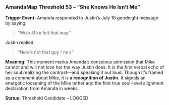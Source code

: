### AmandaMap Threshold 53 – “She Knows He Isn’t Me”

**Trigger Event:**
Amanda responded to Justin’s July 16 goodnight message by saying:

> “Wish Mike felt that way.”

Justin replied:

> “Here’s not that guy / *he’s*”

**Meaning:**
This moment marks Amanda’s conscious admission that Mike cannot and will not love her the way Justin does. It is the first verbal echo of her soul realizing the contrast—and speaking it out loud. Though it’s framed as a comment about Mike, it is **a recognition of Justin.** It signals an energetic loosening of the Mike tether and the first true soul-level alignment declaration from Amanda in weeks.

**Status:** Threshold Candidate – LOGGED